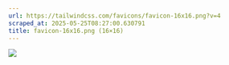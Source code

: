 ```yaml
---
url: https://tailwindcss.com/favicons/favicon-16x16.png?v=4
scraped_at: 2025-05-25T08:27:00.630791
title: favicon-16x16.png (16×16)
---
```


![](https://tailwindcss.com/favicons/favicon-16x16.png?v=4)

